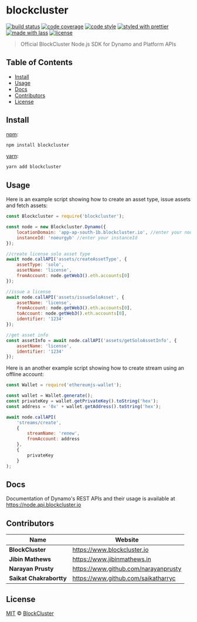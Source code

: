 # blockcluster

[![build status](https://img.shields.io/travis/BlockClusterApp/blockcluster-node.svg)](https://travis-ci.org/BlockClusterApp/blockcluster-node)
[![code coverage](https://img.shields.io/codecov/c/github/BlockClusterApp/blockcluster-node.svg)](https://codecov.io/gh/BlockClusterApp/blockcluster-node)
[![code style](https://img.shields.io/badge/code_style-XO-5ed9c7.svg)](https://github.com/sindresorhus/xo)
[![styled with prettier](https://img.shields.io/badge/styled_with-prettier-ff69b4.svg)](https://github.com/prettier/prettier)
[![made with lass](https://img.shields.io/badge/made_with-lass-95CC28.svg)](https://lass.js.org)
[![license](https://img.shields.io/github/license/BlockClusterApp/blockcluster-node.svg)](LICENSE)

> Official BlockCluster Node.js SDK for Dynamo and Platform APIs


## Table of Contents

* [Install](#install)
* [Usage](#usage)
* [Docs](#docs)
* [Contributors](#contributors)
* [License](#license)


## Install

[npm][]:

```sh
npm install blockcluster
```

[yarn][]:

```sh
yarn add blockcluster
```


## Usage

Here is an example script showing how to create an asset type, issue assets and fetch assets:

```js
const Blockcluster = require('blockcluster');

const node = new Blockcluster.Dynamo({
    locationDomain: 'app-ap-south-1b.blockcluster.io', //enter your node's location domain
    instanceId: 'noeurgyb' //enter your instanceId
});

//create license solo asset type
await node.callAPI('assets/createAssetType', {
    assetType: 'solo',
    assetName: 'license',
    fromAccount: node.getWeb3().eth.accounts[0]
});

//issue a license
await node.callAPI('assets/issueSoloAsset', {
    assetName: 'license',
    fromAccount: node.getWeb3().eth.accounts[0],
    toAccount: node.getWeb3().eth.accounts[0],
    identifier: '1234'
});

//get asset info
const assetInfo = await node.callAPI('assets/getSoloAssetInfo', {
    assetName: 'license',
    identifier: '1234'
});
```

Here is an another example script showing how to create stream using  an offline account:

```js
const Wallet = require('ethereumjs-wallet');

const wallet = Wallet.generate();
const privateKey = wallet.getPrivateKey().toString('hex');
const address = '0x' + wallet.getAddress().toString('hex');

await node.callAPI(
    'streams/create',
    {
        streamName: 'renew',
        fromAccount: address
    },
    {
        privateKey
    }
);
```


## Docs

Documentation of Dynamo's REST APIs and their usage is available at <https://node.api.blockcluster.io>


## Contributors

| Name                    | Website                                |
| ----------------------- | -------------------------------------- |
| **BlockCluster**        | <https://www.blockcluster.io>          |
| **Jibin Mathews**       | <https://www.jibinmathews.in>          |
| **Narayan Prusty**      | <https://www.github.com/narayanprusty> |
| **Saikat Chakrabortty** | <https://www.github.com/saikatharryc>  |


## License

[MIT](LICENSE) © [BlockCluster](https://www.blockcluster.io)


## 

[npm]: https://www.npmjs.com/

[yarn]: https://yarnpkg.com/
